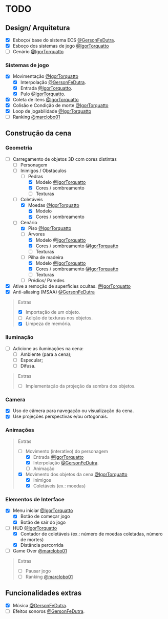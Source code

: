 # TODO

## Design/ Arquitetura
- [x] Esboço/ base do sistema ECS [@GersonFeDutra](https://github.com/GersonFeDutra).
- [x] Esboço dos sistemas de jogo [@IgorTorquatto](https://github.com/IgorTorquatto)
- [ ] Cenário [@IgorTorquatto](https://github.com/IgorTorquatto)

### Sistemas de jogo

- [x] Movimentação [@IgorTorquatto](https://github.com/IgorTorquatto)
  - [x] Interpolação [@GersonFeDutra](https://github.com/GersonFeDutra).
  - [x] Entrada [@IgorTorquatto](https://github.com/IgorTorquatto).
  - [x] Pulo [@IgorTorquatto](https://github.com/IgorTorquatto).
- [x] Coleta de itens [@IgorTorquatto](https://github.com/IgorTorquatto)
- [x] Colisão e Condição de morte [@IgorTorquatto](https://github.com/IgorTorquatto)
- [x] Loop de jogabilidade [@IgorTorquatto](https://github.com/IgorTorquatto)
- [ ] Ranking [@marclobo01](https://github.com/marclobo01)

## Construção da cena

### Geometria
- [ ] Carregamento de objetos 3D com cores distintas
  - [ ] Personagem
  - [ ] Inimigos / Obstáculos
    - [ ] Pedras
      - [x] Modelo [@IgorTorquatto](https://github.com/IgorTorquatto)
      - [x] Cores / sombreamento
      - [ ] Texturas
  - [ ] Coletáveis
    - [x] Moedas [@IgorTorquatto](https://github.com/IgorTorquatto)
      - [x] Modelo
      - [x] Cores / sombreamento
  - [ ] Cenário
    - [x] Piso [@IgorTorquatto](https://github.com/IgorTorquatto)
    - [ ] Árvores
      - [x] Modelo [@IgorTorquatto](https://github.com/IgorTorquatto)
      - [x] Cores / sombreamento [@IgorTorquatto](https://github.com/IgorTorquatto)
      - [ ] Texturas
    - [ ] Pilha de madeira
      - [x] Modelo [@IgorTorquatto](https://github.com/IgorTorquatto)
      - [x] Cores / sombreamento [@IgorTorquatto](https://github.com/IgorTorquatto)
      - [ ] Texturas
    - [ ] Prédios/ Paredes
- [x] Ative a remoção de superfícies ocultas. [@IgorTorquatto](https://github.com/IgorTorquatto)
- [x] Anti-aliasing (MSAA) [@GersonFeDutra](https://github.com/GersonFeDutra)

> Extras
> - [x] Importação de um objeto.
> - [ ] Adição de texturas nos objetos.
> - [x] Limpeza de memória.

### Iluminação

- [ ] Adicione as iluminações na cena:
  - [ ] Ambiente (para a cena);
  - [ ] Especular;
  - [ ] Difusa.

> Extras
> - [ ] Implementação da projeção da sombra dos objetos.

### Camera

- [x] Uso de câmera para navegação ou visualização da cena. 
- [x] Use projeções perspectivas e/ou ortogonais. 

### Animações

> Extras
> - [ ] Movimento (interativo) do personagem
>   - [x] Entrada [@IgorTorquatto](https://github.com/IgorTorquatto)
>   - [x] Interpolação [@GersonFeDutra](https://github.com/GersonFeDutra).
>   - [ ] Animação
> - [x] Movimento dos objetos da cena [@IgorTorquatto](https://github.com/IgorTorquatto)
>     - [x] Inimigos
>     - [x] Coletáveis (ex.: moedas)

### Elementos de Interface

- [x] Menu iniciar [@IgorTorquatto](https://github.com/IgorTorquatto)
  - [x] Botão de começar jogo
  - [x] Botão de sair do jogo
- [ ] HUD [@IgorTorquatto](https://github.com/IgorTorquatto)
  - [x] Contador de coletáveis (ex.: número de moedas coletadas, número de mortes)
  - [x] Distância percorrida
- [ ] Game Over [@marclobo01](https://github.com/marclobo01)

> Extras
> - [ ] Pausar jogo
> - [ ] Ranking [@marclobo01](https://github.com/marclobo01)

## Funcionalidades extras

- [x] Música [@GersonFeDutra](https://github.com/GersonFeDutra).
- [ ] Efeitos sonoros [@GersonFeDutra](https://github.com/GersonFeDutra).

<!-- - [x] Contador de fps / debug [@GersonFeDutra](https://github.com/GersonFeDutra). -->
